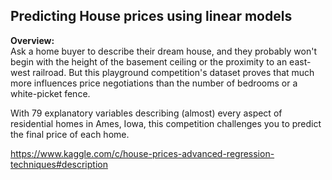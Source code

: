 <h2>Predicting House prices using linear models</h2>

<strong> Overview: </strong> <br>
Ask a home buyer to describe their dream house, and they probably won't begin with the height of the basement ceiling or the proximity to an east-west railroad. But this playground competition's dataset proves that much more influences price negotiations than the number of bedrooms or a white-picket fence.

With 79 explanatory variables describing (almost) every aspect of residential homes in Ames, Iowa, this competition challenges you to predict the final price of each home.

https://www.kaggle.com/c/house-prices-advanced-regression-techniques#description

